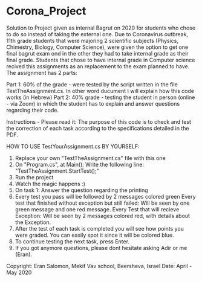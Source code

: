 # Corona_Project
Solution to Project given as internal Bagrut on 2020 for students who chose to do so instead of taking the external one.
Due to Coronavirus outbreak, 11th grade students that were majoring 2 scientific subjects (Physics, Chimestry, Biology, Computer Science), were given the option to get one final bagrut exam ond in the other they had to take internal grade as their final grade.
Students that chose to have internal grade in Computer science recived this assignments as an replacement to the exam planned to have. The assignment has 2 parts:

Part 1: 60% of the grade - were tested by the script written in the file TestTheAssignment.cs. In other word ducument I will explain how this code works (in Hebrew)
Part 2: 40% grade - testing the student in person (online - via Zoom) in which the student has to explain and answer questions regarding their code.

Instructions - Please read it:
The purpose of this code is to check and test
the correction of each task according to the
specifications detailed in the PDF.

HOW TO USE TestYourAssignment.cs BY YOURSELF:
1. Replace your own "TestTheAssignment.cs" file with this one
2. On "Program.cs", at Main(): Write the following line:
   "TestTheAssignment.StartTest();"
3. Run the project
4. Watch the magic happens :)
5. On task 1: Answer the question regarding the printing 
6. Every test you pass will be followed by 2 messages colored green
   Every test that finished without exception but still failed:
         Will be seen by one green message and one red message.
   Every Test that will recieve Exception:
         Will be seen by 2 messages colored red, with details about the Exception.
7. After the test of each task is completed you will see how points you were graded.
    You can easily spot it since it will be colored blue.
8. To continue testing the next task, press Enter.
9. If you got anymore questions, please dont hesitate asking Adir or me (Eran).

Copyright: Eran Salomon, Mekif Vav school, Beersheva, Israel
Date: April - May 2020

